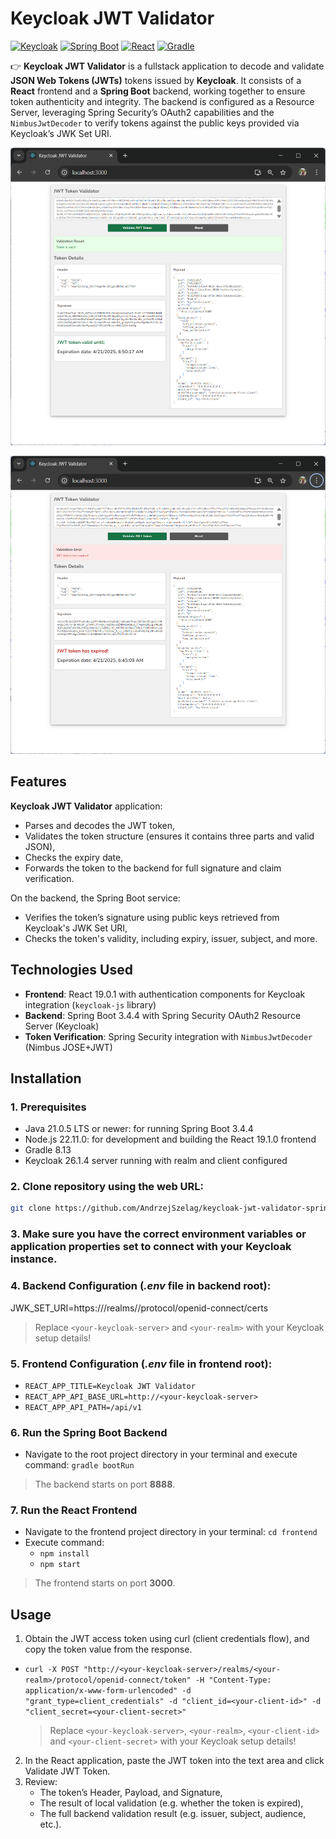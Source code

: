 # Keycloak JWT Validator 

[<img alt="Keycloak" src="https://img.shields.io/badge/Keycloak-26.1.4-0071C1.svg?logo=keycloak">](https://www.keycloak.org/) 
[<img alt="Spring Boot" src="https://img.shields.io/badge/Spring Boot-3.4.4-6DB33F.svg?logo=springboot">](<https://spring.io/projects/spring-boot>) 
[<img alt="React" src="https://img.shields.io/badge/React-19.1.0-61DAFB?logo=react&logoColor=white">](https://react.dev/) 
[<img alt="Gradle" src="https://img.shields.io/badge/Gradle-8.13-02303A.svg?logo=gradle">](https://gradle.org/)

👉 **Keycloak JWT Validator** is a fullstack application to decode and validate **JSON Web Tokens (JWTs)** tokens issued by **Keycloak**. It consists of a **React** frontend and a **Spring Boot** backend, working together to ensure token authenticity and integrity. The backend is configured as a Resource Server, leveraging Spring Security’s OAuth2 capabilities and the `NimbusJwtDecoder` to verify tokens against the public keys provided via Keycloak’s JWK Set URI.

![Keycloak JWT Validator - success](/src/main/resources/static/images/url1.png "Keycloak JWT Validator - success")

![Keycloak JWT Validator - error](/src/main/resources/static/images/url2.png "Keycloak JWT Validator - error")

## Features
**Keycloak JWT Validator** application:
- Parses and decodes the JWT token,
- Validates the token structure (ensures it contains three parts and valid JSON),
- Checks the expiry date,
- Forwards the token to the backend for full signature and claim verification.

On the backend, the Spring Boot service:
- Verifies the token’s signature using public keys retrieved from Keycloak's JWK Set URI,
- Checks the token's validity, including expiry, issuer, subject, and more.

## Technologies Used
- **Frontend**: React 19.0.1 with authentication components for Keycloak integration (`keycloak-js` library)
- **Backend**: Spring Boot 3.4.4 with Spring Security OAuth2 Resource Server (Keycloak)
- **Token Verification**: Spring Security integration with `NimbusJwtDecoder` (Nimbus JOSE+JWT)

## Installation

### 1. Prerequisites
- Java 21.0.5 LTS or newer: for running Spring Boot 3.4.4
- Node.js 22.11.0: for development and building the React 19.1.0 frontend
- Gradle 8.13
- Keycloak 26.1.4 server running with realm and client configured

### 2. Clone repository using the web URL:
```bash
git clone https://github.com/AndrzejSzelag/keycloak-jwt-validator-springboot-react.git
```

### 3. Make sure you have the correct environment variables or application properties set to connect with your Keycloak instance.

### 4. Backend Configuration (*.env* file in backend root):
JWK_SET_URI=https://<your-keycloak-server>/realms/<your-realm>/protocol/openid-connect/certs

> Replace `<your-keycloak-server>` and `<your-realm>` with your Keycloak setup details!

### 5. Frontend Configuration (*.env* file in frontend root):
- `REACT_APP_TITLE=Keycloak JWT Validator`
- `REACT_APP_API_BASE_URL=http://<your-keycloak-server>`
- `REACT_APP_API_PATH=/api/v1`

### 6. Run the Spring Boot Backend
- Navigate to the root project directory in your terminal and execute command: `gradle bootRun`

> The backend starts on port **8888**.

### 7. Run the React Frontend
- Navigate to the frontend project directory in your terminal: `cd frontend`
- Execute command: 
    - `npm install`
    - `npm start`

> The frontend starts on port **3000**.

## Usage
1. Obtain the JWT access token using curl (client credentials flow), and copy the token value from the response.

- `curl -X POST "http://<your-keycloak-server>/realms/<your-realm>/protocol/openid-connect/token" -H "Content-Type: application/x-www-form-urlencoded" -d "grant_type=client_credentials" -d "client_id=<your-client-id>" -d "client_secret=<your-client-secret>"`

    > Replace `<your-keycloak-server>`, `<your-realm>`, `<your-client-id>` and `<your-client-secret>` with your Keycloak setup details!

2. In the React application, paste the JWT token into the text area and click Validate JWT Token.
3. Review:
    - The token’s Header, Payload, and Signature,
    - The result of local validation (e.g. whether the token is expired),
    - The full backend validation result (e.g. issuer, subject, audience, etc.).
